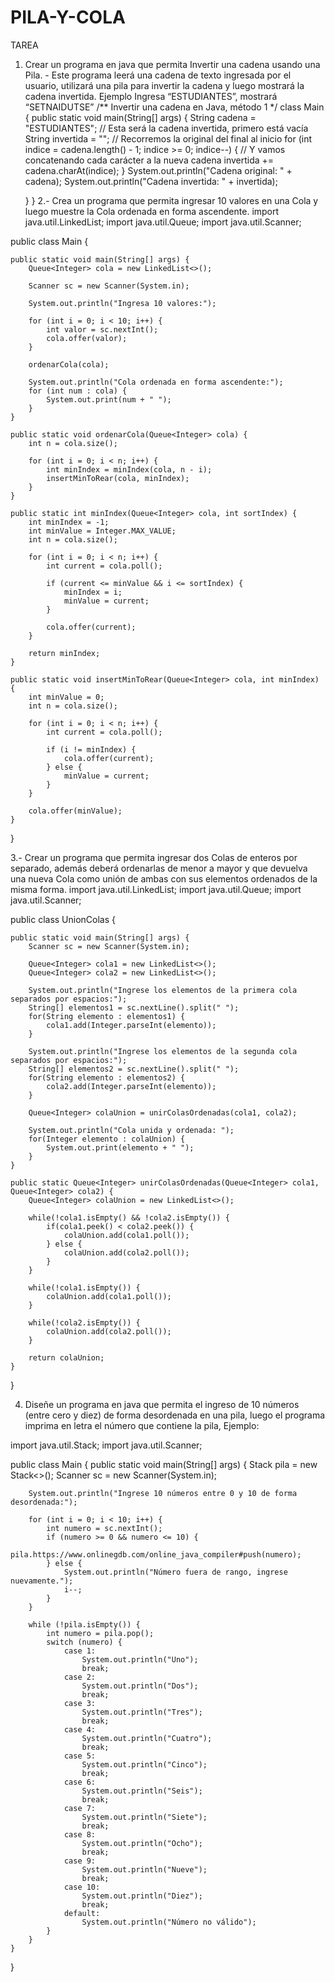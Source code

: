 # PILA-Y-COLA
TAREA
1.	Crear un programa en java que permita Invertir una cadena usando una Pila. - Este programa leerá una cadena de texto ingresada por el usuario, utilizará una pila para invertir la cadena y luego mostrará la cadena invertida. Ejemplo Ingresa “ESTUDIANTES”, mostrará “SETNAIDUTSE”
/**
	Invertir una cadena en Java, método 1
*/
class Main {
	public static void main(String[] args) {
		String cadena = "ESTUDIANTES";
		// Esta será la cadena invertida, primero está vacía
		String invertida = "";
		// Recorremos la original del final al inicio
		for (int indice = cadena.length() - 1; indice >= 0; indice--) {
			// Y vamos concatenando cada carácter a la nueva cadena
			invertida += cadena.charAt(indice);
		}
		System.out.println("Cadena original: " + cadena);
		System.out.println("Cadena invertida: " + invertida);

	}
}
2.-	Crea un programa que permita ingresar 10 valores en una Cola y luego muestre la Cola ordenada en forma ascendente.
import java.util.LinkedList;
import java.util.Queue;
import java.util.Scanner;

public class Main {

    public static void main(String[] args) {
        Queue<Integer> cola = new LinkedList<>();

        Scanner sc = new Scanner(System.in);

        System.out.println("Ingresa 10 valores:");

        for (int i = 0; i < 10; i++) {
            int valor = sc.nextInt();
            cola.offer(valor);
        }

        ordenarCola(cola);

        System.out.println("Cola ordenada en forma ascendente:");
        for (int num : cola) {
            System.out.print(num + " ");
        }
    }

    public static void ordenarCola(Queue<Integer> cola) {
        int n = cola.size();

        for (int i = 0; i < n; i++) {
            int minIndex = minIndex(cola, n - i);
            insertMinToRear(cola, minIndex);
        }
    }

    public static int minIndex(Queue<Integer> cola, int sortIndex) {
        int minIndex = -1;
        int minValue = Integer.MAX_VALUE;
        int n = cola.size();

        for (int i = 0; i < n; i++) {
            int current = cola.poll();

            if (current <= minValue && i <= sortIndex) {
                minIndex = i;
                minValue = current;
            }

            cola.offer(current);
        }

        return minIndex;
    }

    public static void insertMinToRear(Queue<Integer> cola, int minIndex) {
        int minValue = 0;
        int n = cola.size();

        for (int i = 0; i < n; i++) {
            int current = cola.poll();

            if (i != minIndex) {
                cola.offer(current);
            } else {
                minValue = current;
            }
        }

        cola.offer(minValue);
    }
}

3.-	Crear un programa que permita ingresar dos Colas de enteros por separado, además deberá ordenarlas de menor a mayor y que devuelva una nueva Cola como unión de ambas con sus elementos ordenados de la misma forma.
import java.util.LinkedList;
import java.util.Queue;
import java.util.Scanner;

public class UnionColas {

    public static void main(String[] args) {
        Scanner sc = new Scanner(System.in);
        
        Queue<Integer> cola1 = new LinkedList<>();
        Queue<Integer> cola2 = new LinkedList<>();
        
        System.out.println("Ingrese los elementos de la primera cola separados por espacios:");
        String[] elementos1 = sc.nextLine().split(" ");
        for(String elemento : elementos1) {
            cola1.add(Integer.parseInt(elemento));
        }
        
        System.out.println("Ingrese los elementos de la segunda cola separados por espacios:");
        String[] elementos2 = sc.nextLine().split(" ");
        for(String elemento : elementos2) {
            cola2.add(Integer.parseInt(elemento));
        }
        
        Queue<Integer> colaUnion = unirColasOrdenadas(cola1, cola2);
        
        System.out.println("Cola unida y ordenada: ");
        for(Integer elemento : colaUnion) {
            System.out.print(elemento + " ");
        }
    }

    public static Queue<Integer> unirColasOrdenadas(Queue<Integer> cola1, Queue<Integer> cola2) {
        Queue<Integer> colaUnion = new LinkedList<>();
        
        while(!cola1.isEmpty() && !cola2.isEmpty()) {
            if(cola1.peek() < cola2.peek()) {
                colaUnion.add(cola1.poll());
            } else {
                colaUnion.add(cola2.poll());
            }
        }
        
        while(!cola1.isEmpty()) {
            colaUnion.add(cola1.poll());
        }
        
        while(!cola2.isEmpty()) {
            colaUnion.add(cola2.poll());
        }
        
        return colaUnion;
    }
}

4.	Diseñe un programa en java que permita el ingreso de 10 números (entre cero y diez) de forma desordenada en una pila, luego el programa imprima en letra el número que contiene la pila, Ejemplo:

import java.util.Stack;
import java.util.Scanner;

public class Main {
    public static void main(String[] args) {
        Stack<Integer> pila = new Stack<>();
        Scanner sc = new Scanner(System.in);

        System.out.println("Ingrese 10 números entre 0 y 10 de forma desordenada:");

        for (int i = 0; i < 10; i++) {
            int numero = sc.nextInt();
            if (numero >= 0 && numero <= 10) {
                pila.https://www.onlinegdb.com/online_java_compiler#push(numero);
            } else {
                System.out.println("Número fuera de rango, ingrese nuevamente.");
                i--;
            }
        }

        while (!pila.isEmpty()) {
            int numero = pila.pop();
            switch (numero) {
                case 1:
                    System.out.println("Uno");
                    break;
                case 2:
                    System.out.println("Dos");
                    break;
                case 3:
                    System.out.println("Tres");
                    break;
                case 4:
                    System.out.println("Cuatro");
                    break;
                case 5:
                    System.out.println("Cinco");
                    break;
                case 6:
                    System.out.println("Seis");
                    break;
                case 7:
                    System.out.println("Siete");
                    break;
                case 8:
                    System.out.println("Ocho");
                    break;
                case 9:
                    System.out.println("Nueve");
                    break;
                case 10:
                    System.out.println("Diez");
                    break;
                default:
                    System.out.println("Número no válido");
            }
        }
    }
}

   
